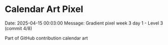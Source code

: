 # Calendar Art Pixel

Date: 2025-04-15 00:03:00
Message: Gradient pixel week 3 day 1 - Level 3 (commit 4/8)

Part of GitHub contribution calendar art
